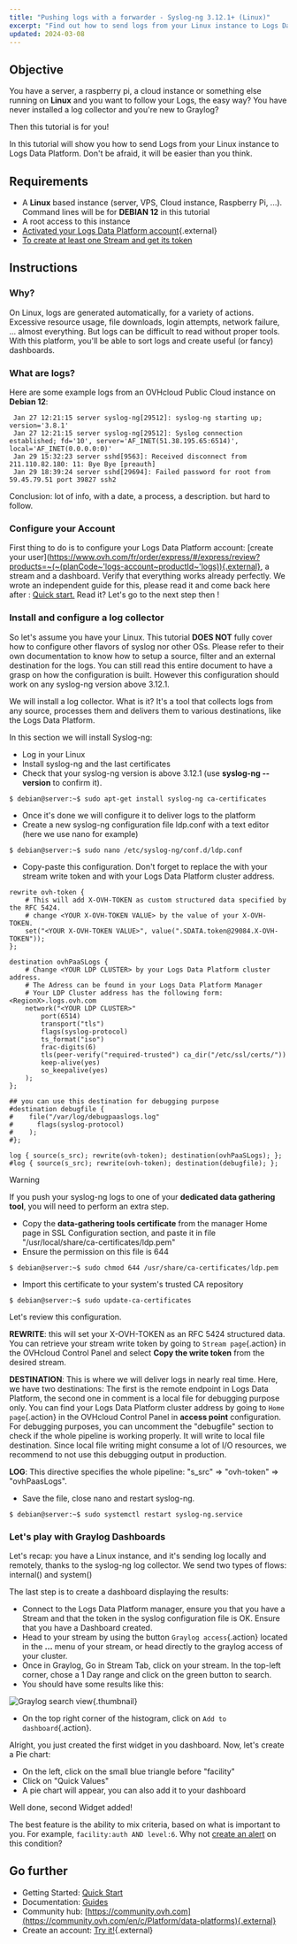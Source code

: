 ```yaml
---
title: "Pushing logs with a forwarder - Syslog-ng 3.12.1+ (Linux)"
excerpt: "Find out how to send logs from your Linux instance to Logs Data Platform"
updated: 2024-03-08
---
```


## Objective

You have a server, a raspberry pi, a cloud instance or something else running on **Linux** and you want to follow your Logs, the easy way? You have never installed a log collector and you're new to Graylog?

Then this tutorial is for you!

In this tutorial will show you how to send Logs from your Linux instance to Logs Data Platform. Don't be afraid, it will be easier than you think.

## Requirements

- A **Linux** based instance (server, VPS, Cloud instance, Raspberry Pi, ...). Command lines will be for **DEBIAN 12** in this tutorial
- A root access to this instance
- [Activated your Logs Data Platform account](https://www.ovh.com/fr/order/express/#/new/express/resume?products=~%28~%28planCode~%27logs-account~productId~%27logs%29){.external}
- [To create at least one Stream and get its token](/pages/manage_and_operate/observability/logs_data_platform/getting_started_quick_start)

## Instructions

### Why?

On Linux, logs are generated automatically, for a variety of actions. Excessive resource usage, file downloads, login attempts, network failure, ... almost everything. But logs can be difficult to read without proper tools. With this platform, you'll be able to sort logs and create useful (or fancy) dashboards.

### What are logs?

Here are some example logs from an OVHcloud Public Cloud instance on **Debian 12**:

```text
 Jan 27 12:21:15 server syslog-ng[29512]: syslog-ng starting up; version='3.8.1'
 Jan 27 12:21:15 server syslog-ng[29512]: Syslog connection established; fd='10', server='AF_INET(51.38.195.65:6514)', local='AF_INET(0.0.0.0:0)'
 Jan 29 15:32:23 server sshd[9563]: Received disconnect from 211.110.82.180: 11: Bye Bye [preauth]
 Jan 29 18:39:24 server sshd[29694]: Failed password for root from 59.45.79.51 port 39827 ssh2
```

Conclusion: lot of info, with a date, a process, a description. but hard to follow.

### Configure your Account

First thing to do is to configure your Logs Data Platform account: [create your user](https://www.ovh.com/fr/order/express/#/express/review?products=~(~(planCode~'logs-account~productId~'logs)){.external}, a stream and a dashboard. Verify that everything works already perfectly. We wrote an independent guide for this, please read it and come back here after : [Quick start.](/pages/manage_and_operate/observability/logs_data_platform/getting_started_quick_start) Read it? Let's go to the next step then !

### Install and configure a log collector

So let's assume you have your Linux. This tutorial **DOES NOT** fully cover how to configure other flavors of syslog nor other OSs. Please refer to their own documentation to know how to setup a source, filter and an external destination for the logs. You can still read this entire document to have a grasp on how the configuration is built. However this configuration should work on any syslog-ng version above 3.12.1.

We will install a log collector. What is it? It's a tool that collects logs from any source, processes them and delivers them to various destinations, like the Logs Data Platform.

In this section we will install Syslog-ng:

- Log in your Linux
- Install syslog-ng and the last certificates
- Check that your syslog-ng version is above 3.12.1 (use **syslog-ng --version** to confirm it).

```shell-session
$ debian@server:~$ sudo apt-get install syslog-ng ca-certificates
```

- Once it's done we will configure it to deliver logs to the platform
- Create a new syslog-ng configuration file ldp.conf with a text editor (here we use nano for example)

```shell-session
$ debian@server:~$ sudo nano /etc/syslog-ng/conf.d/ldp.conf
```

- Copy-paste this configuration. Don't forget to replace the **<YOUR X-OVH-TOKEN VALUE>** with your stream write token and **<YOUR LDP CLUSTER>** with your Logs Data Platform cluster address.

```console
rewrite ovh-token {
    # This will add X-OVH-TOKEN as custom structured data specified by the RFC 5424.
    # change <YOUR X-OVH-TOKEN VALUE> by the value of your X-OVH-TOKEN.
    set("<YOUR X-OVH-TOKEN VALUE>", value(".SDATA.token@29084.X-OVH-TOKEN"));
};

destination ovhPaaSLogs {
    # Change <YOUR LDP CLUSTER> by your Logs Data Platform cluster address.
    # The Adress can be found in your Logs Data Platform Manager
    # Your LDP Cluster address has the following form: <RegionX>.logs.ovh.com
    network("<YOUR LDP CLUSTER>"
        port(6514)
        transport("tls")
        flags(syslog-protocol)
        ts_format("iso")
        frac-digits(6)
        tls(peer-verify("required-trusted") ca_dir("/etc/ssl/certs/"))
        keep-alive(yes)
        so_keepalive(yes)
    );
};

## you can use this destination for debugging purpose
#destination debugfile {
#    file("/var/log/debugpaaslogs.log"
#      flags(syslog-protocol)
#    );
#};

log { source(s_src); rewrite(ovh-token); destination(ovhPaaSLogs); };
#log { source(s_src); rewrite(ovh-token); destination(debugfile); };
```

> [!warning]
>
> If you push your syslog-ng logs to one of your **dedicated data gathering tool**, you will need to perform an extra step.
>
> - Copy the **data-gathering tools certificate** from the manager Home page in SSL Configuration section, and paste it in file "/usr/local/share/ca-certificates/ldp.pem"
> - Ensure the permission on this file is 644
> 
> <pre class="highlight language-console"><code class="language-console">$ debian@server:~$ sudo chmod 644 /usr/share/ca-certificates/ldp.pem</code></pre>
> 
> - Import this certificate to your system's trusted CA repository
> 
> <pre class="highlight language-console"><code class="language-console">$ debian@server:~$ sudo update-ca-certificates</code></pre>
> 

Let's review this configuration.

**REWRITE**: this will set your X-OVH-TOKEN as an RFC 5424 structured data. You can retrieve your stream write token by going to `Stream page`{.action} in the OVHcloud Control Panel and select **Copy the write token** from the desired stream.

**DESTINATION**: This is where we will deliver logs in nearly real time. Here, we have two destinations: The first is the remote endpoint in Logs Data Platform, the second one in comment is a local file for debugging purpose only. You can find your Logs Data Platform cluster address by going to `Home page`{.action} in the OVHcloud Control Panel in **access point** configuration. For debugging purposes, you can uncomment the "debugfile" section to check if the whole pipeline is working properly. It will write to local file destination. Since local file writing might consume a lot of I/O resources, we recommend to not use this debugging output in production.

**LOG**: This directive specifies the whole pipeline: "s_src" => "ovh-token" => "ovhPaasLogs".


- Save the file, close nano and restart syslog-ng.

```shell-session
$ debian@server:~$ sudo systemctl restart syslog-ng.service
```

### Let's play with Graylog Dashboards

Let's recap: you have a Linux instance, and it's sending log locally and remotely, thanks to the syslog-ng log collector. We send two types of flows: internal() and system()

The last step is to create a dashboard displaying the results:

- Connect to the Logs Data Platform manager, ensure you that you have a Stream and that the token in the syslog configuration file is OK. Ensure that you have a Dashboard created.
- Head to your stream by using the button `Graylog access`{.action} located in the **...** menu of your stream, or head directly to the graylog access of your cluster.
- Once in Graylog, Go in Stream Tab, click on your stream. In the top-left corner, chose a 1 Day range and click on the green button to search.
- You should have some results like this:

![Graylog search view](images/search.png){.thumbnail}

- On the top right corner of the histogram, click on `Add to dashboard`{.action}.

Alright, you just created the first widget in you dashboard. Now, let's create a Pie chart:

- On the left, click on the small blue triangle before "facility"
- Click on "Quick Values"
- A pie chart will appear, you can also add it to your dashboard

Well done, second Widget added!

The best feature is the ability to mix criteria, based on what is important to you. For example, `facility:auth AND level:6`. Why not [create an alert](/pages/manage_and_operate/observability/logs_data_platform/alerting_stream) on this condition?

## Go further

- Getting Started: [Quick Start](/pages/manage_and_operate/observability/logs_data_platform/getting_started_quick_start)
- Documentation: [Guides](/products/observability-logs-data-platform)
- Community hub: [https://community.ovh.com](https://community.ovh.com/en/c/Platform/data-platforms){.external}
- Create an account: [Try it!](https://www.ovh.com/fr/order/express/#/express/review?products=~(~(planCode~'logs-account~productId~'logs))){.external}
